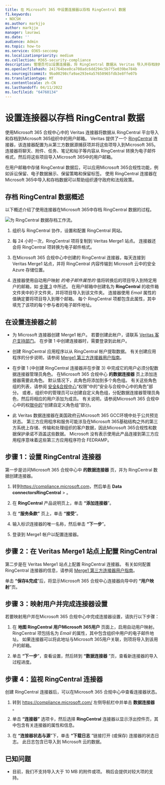 ```yaml
---
title: 在 Microsoft 365 中设置连接器以存档 RingCentral 数据
f1.keywords:
- NOCSH
ms.author: markjjo
author: markjjo
manager: laurawi
ms.date: ''
audience: Admin
ms.topic: how-to
ms.service: O365-seccomp
ms.localizationpriority: medium
ms.collection: M365-security-compliance
description: 管理员可以设置连接器，将 RingCentral 数据从 Veritas 导入并存档到Microsoft 365。 使用此连接器可在Microsoft 365中存档来自第三方数据源的数据。 存档此数据后，可以使用符合性功能（如法定保留、电子数据展示和保留策略）来管理第三方数据。
ms.openlocfilehash: 241764bee0ca708adc6dd294c5b7f5e039be784b
ms.sourcegitcommit: 9ba00298cfa9ae293e4a57650965fdb3e8ffe07b
ms.translationtype: MT
ms.contentlocale: zh-CN
ms.lasthandoff: 04/11/2022
ms.locfileid: "64760134"
---
```

# <a name="set-up-a-connector-to-archive-ringcentral-data"></a>设置连接器以存档 RingCentral 数据

使用Microsoft 365 合规中心中的 Veritas 连接器将数据从 RingCentral 平台导入和存档到Microsoft 365组织中的用户邮箱。 Veritas 提供了一个 [RingCentral](https://www.veritas.com/insights/merge1/ringcentral) 连接器，该连接器配置为从第三方数据源捕获项并将这些项导入到Microsoft 365。 连接器将聊天、附件、任务、笔记和帖子等内容从 RingCentral 转换为电子邮件格式，然后将这些项目导入Microsoft 365中的用户邮箱。

在用户邮箱中存储 RingCentral 数据后，可以应用Microsoft 365合规性功能，例如诉讼保留、电子数据展示、保留策略和保留标签。 使用 RingCentral 连接器在Microsoft 365中导入和存档数据可以帮助组织遵守政府和法规政策。

## <a name="overview-of-archiving-ringcentral-data"></a>存档 RingCentral 数据概述

以下概述介绍了使用连接器在Microsoft 365中存档 RingCentral 数据的过程。

![为 RingCentral 数据存档工作流。](../media/RingCentralConnectorWorkflow.png)

1. 组织与 RingCentral 协作，设置和配置 RingCentral 网站。

2. 每 24 小时一次，RingCentral 项将复制到 Veritas Merge1 站点。 连接器还会将 RingCentral 项转换为电子邮件格式。

3. 在Microsoft 365 合规中心中创建的 RingCentral 连接器，每天连接到 Veritas Merge1 站点，并将 RingCentral 内容传输到 Microsoft 云中的安全Azure 存储位置。

4. 连接器使用自动用户映射 *的电子邮件属性的* 值将转换后的项目导入到特定用户的邮箱，如 [步骤 3](#step-3-map-users-and-complete-the-connector-setup) 中所述。 在用户邮箱中创建名为 **RingCentral** 的收件箱文件夹中的子文件夹，并将项目导入到该文件夹。 连接器使用 *Email* 属性的值确定要将项目导入到哪个邮箱。 每个 RingCentral 项都包含此属性，其中填充了该项的每个参与者的电子邮件地址。

## <a name="before-you-set-up-a-connector"></a>在设置连接器之前

- 为 Microsoft 连接器创建 Merge1 帐户。 若要创建此帐户，请联系 [Veritas 客户支持部门](https://www.veritas.com/form/requestacall/ms-connectors-contact)。 在步骤 1 中创建连接器时，需要登录到此帐户。

- 创建 RingCentral 应用程序以从 RingCentral 帐户提取数据。 有关创建应用程序的分步说明，请参阅 [Merge1 第三方连接器用户指南](https://docs.ms.merge1.globanetportal.com/Merge1%20Third-Party%20Connectors%20RingCentral%20User%20Guide.pdf)。

- 在步骤 1 (中创建 RingCentral 连接器并在步骤 3) 中完成它的用户必须分配数据连接器管理员角色。 在Microsoft 365 合规中心 **的数据连接器** 页上添加连接器需要此角色。 默认情况下，此角色将添加到多个角色组。 有关这些角色组的列表，请参阅 [安全&合规中心](../security/office-365-security/permissions-in-the-security-and-compliance-center.md#roles-in-the-security--compliance-center)“权限”中的“安全与合规中心中的角色”部分。 或者，组织中的管理员可以创建自定义角色组，分配数据连接器管理员角色，然后将相应的用户添加为成员。 有关说明，请参阅Microsoft 365 合规中心中的权[限中的](microsoft-365-compliance-center-permissions.md#create-a-custom-role-group)“创建自定义角色组”部分。

- 此 Veritas 数据连接器在美国政府云Microsoft 365 GCC环境中处于公共预览状态。 第三方应用程序和服务可能涉及在Microsoft 365基础结构之外的第三方系统上存储、传输和处理组织的客户数据，因此Microsoft 365合规性和数据保护承诺不涵盖这些数据。 Microsoft 没有表示使用此产品连接到第三方应用程序意味着这些第三方应用程序符合 FEDRAMP。

## <a name="step-1-set-up-the-ringcentral-connector"></a>步骤 1：设置 RingCentral 连接器

第一步是访问Microsoft 365 合规中心中 **的数据连接器** 页，并为 RingCentral 数据创建连接器。

1. 转到<https://compliance.microsoft.com>，然后单击 **Data connectorsRingCentral** > 。

2. 在 **RingCentral** 产品说明页上，单击 **“添加连接器**”。

3. 在 **“服务条款”** 页上，单击 **“接受**”。

4. 输入标识连接器的唯一名称，然后单击 **“下一步**”。

5. 登录到 Merge1 帐户以配置连接器。

## <a name="step-2-configure-the-ringcentral-on-the-veritas-merge1-site"></a>步骤 2：在 Veritas Merge1 站点上配置 RingCentral

第二步是在 Veritas Merge1 站点上配置 RingCentral 连接器。 有关如何配置 RingCentral 连接器的信息，请参阅 [Merge1 第三方连接器用户指南](https://docs.ms.merge1.globanetportal.com/Merge1%20Third-Party%20Connectors%20RingCentral%20User%20Guide.pdf)。

单击 **“保存&完成**”后，将显示Microsoft 365 合规中心连接器向导中的 **“用户映射**”页。

## <a name="step-3-map-users-and-complete-the-connector-setup"></a>步骤 3：映射用户并完成连接器设置

若要映射用户并在Microsoft 365 合规中心中完成连接器设置，请执行以下步骤：

1. 在 **地图 RingCentral 用户Microsoft 365用户** 页面上，启用自动用户映射。 RingCentral 项包括名为 *Email* 的属性，其中包含组织中用户的电子邮件地址。 如果连接器可以将此地址与Microsoft 365用户关联，则项将导入到该用户的邮箱。

2. 单击 **“下一步**”，查看设置，然后转到 **“数据连接器** ”页，查看新连接器的导入过程进度。

## <a name="step-4-monitor-the-ringcentral-connector"></a>步骤 4：监视 RingCentral 连接器

创建 RingCentral 连接器后，可以在Microsoft 365 合规中心中查看连接器状态。

1. 转到 <https://compliance.microsoft.com/> 左侧导航栏中并单击 **数据连接器** 。

2. 单击 **“连接器”** 选项卡，然后选择 **RingCentral** 连接器以显示浮出控件页，其中包含有关连接器的属性和信息。

3. 在 **“连接器状态与源**”下，单击 **“下载日志** ”链接打开 (或保存) 连接器的状态日志。 此日志包含已导入到 Microsoft 云的数据。

## <a name="known-issues"></a>已知问题

- 目前，我们不支持导入大于 10 MB 的附件或项。 稍后会提供对较大项的支持。
